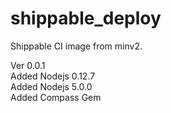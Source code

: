 # shippable_deploy  

Shippable CI image from minv2.  

Ver 0.0.1  
Added Nodejs 0.12.7  
Added Nodejs 5.0.0  
Added Compass Gem  

